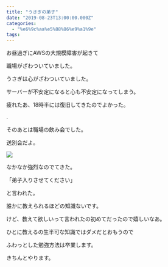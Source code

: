 ```yaml
---
title: "うさぎの弟子"
date: "2019-08-23T13:00:00.000Z"
categories: 
  - "%e6%9c%aa%e5%88%86%e9%a1%9e"
tags: 
---
```


お昼過ぎにAWSの大規模障害が起きて

職場がざわついていました。

うさぎは心がざわついていました。

サーバーが不安定になると心も不安定になってしまう。

疲れたあ、18時半には復旧してきたのでよかった。

.

そのあとは職場の飲み会でした。

送別会だよ。

![](/images/2019-08-23-21-55-07.jpg)

なかなか強烈なのでてきた。

「弟子入りさせてください」

と言われた。

誰かに教えられるほどの知識ないです。

けど、教えて欲しいって言われたの初めてだったので嬉しいなあ。

ひとに教えるの生半可な知識ではダメだとおもうので

ふわっとした勉強方法は卒業します。

きちんとやります。
